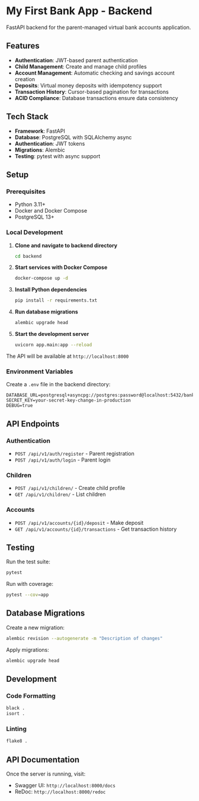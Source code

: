 # My First Bank App - Backend

FastAPI backend for the parent-managed virtual bank accounts application.

## Features

- **Authentication**: JWT-based parent authentication
- **Child Management**: Create and manage child profiles
- **Account Management**: Automatic checking and savings account creation
- **Deposits**: Virtual money deposits with idempotency support
- **Transaction History**: Cursor-based pagination for transactions
- **ACID Compliance**: Database transactions ensure data consistency

## Tech Stack

- **Framework**: FastAPI
- **Database**: PostgreSQL with SQLAlchemy async
- **Authentication**: JWT tokens
- **Migrations**: Alembic
- **Testing**: pytest with async support

## Setup

### Prerequisites

- Python 3.11+
- Docker and Docker Compose
- PostgreSQL 13+

### Local Development

1. **Clone and navigate to backend directory**
   ```bash
   cd backend
   ```

2. **Start services with Docker Compose**
   ```bash
   docker-compose up -d
   ```

3. **Install Python dependencies**
   ```bash
   pip install -r requirements.txt
   ```

4. **Run database migrations**
   ```bash
   alembic upgrade head
   ```

5. **Start the development server**
   ```bash
   uvicorn app.main:app --reload
   ```

The API will be available at `http://localhost:8000`

### Environment Variables

Create a `.env` file in the backend directory:

```env
DATABASE_URL=postgresql+asyncpg://postgres:password@localhost:5432/bankapp
SECRET_KEY=your-secret-key-change-in-production
DEBUG=true
```

## API Endpoints

### Authentication
- `POST /api/v1/auth/register` - Parent registration
- `POST /api/v1/auth/login` - Parent login

### Children
- `POST /api/v1/children/` - Create child profile
- `GET /api/v1/children/` - List children

### Accounts
- `POST /api/v1/accounts/{id}/deposit` - Make deposit
- `GET /api/v1/accounts/{id}/transactions` - Get transaction history

## Testing

Run the test suite:

```bash
pytest
```

Run with coverage:

```bash
pytest --cov=app
```

## Database Migrations

Create a new migration:

```bash
alembic revision --autogenerate -m "Description of changes"
```

Apply migrations:

```bash
alembic upgrade head
```

## Development

### Code Formatting

```bash
black .
isort .
```

### Linting

```bash
flake8 .
```

## API Documentation

Once the server is running, visit:
- Swagger UI: `http://localhost:8000/docs`
- ReDoc: `http://localhost:8000/redoc`
